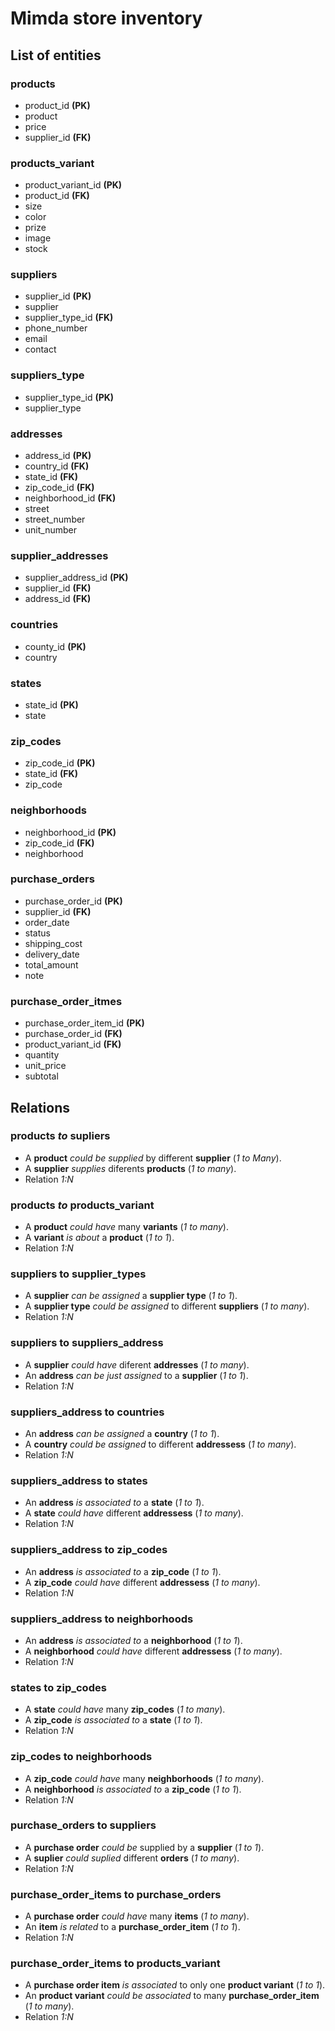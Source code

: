 # Mimda store inventory

## List of entities

### products

- product_id **(PK)**
- product
- price
- supplier_id **(FK)**

### products_variant

- product_variant_id **(PK)**
- product_id **(FK)**
- size
- color
- prize
- image
- stock

### suppliers

- supplier_id **(PK)**
- supplier
- supplier_type_id **(FK)**
- phone_number
- email
- contact

### suppliers_type

- supplier_type_id **(PK)**
- supplier_type

### addresses

- address_id **(PK)**
- country_id **(FK)**
- state_id **(FK)**
- zip_code_id **(FK)**
- neighborhood_id **(FK)**
- street
- street_number
- unit_number

### supplier_addresses

- supplier_address_id **(PK)**
- supplier_id **(FK)**
- address_id **(FK)**

### countries

- county_id **(PK)**
- country

### states

- state_id **(PK)**
- state

### zip_codes

- zip_code_id **(PK)**
- state_id **(FK)**
- zip_code

### neighborhoods

- neighborhood_id **(PK)**
- zip_code_id **(FK)**
- neighborhood

### purchase_orders

- purchase_order_id **(PK)**
- supplier_id **(FK)**
- order_date
- status
- shipping_cost
- delivery_date
- total_amount
- note

### purchase_order_itmes

- purchase_order_item_id **(PK)**
- purchase_order_id **(FK)**
- product_variant_id **(FK)**
- quantity
- unit_price
- subtotal

## Relations

### products _to_ supliers

- A **product** _could be supplied_ by different **supplier** (_1 to Many_).
- A **supplier** _supplies_ diferents **products** (_1 to many_).
- Relation _1:N_

### products _to_ products_variant

- A **product** _could have_ many **variants** (_1 to many_).
- A **variant** _is about_ a **product** (_1 to 1_).
- Relation _1:N_

### suppliers to supplier_types

- A **supplier** _can be assigned_ a **supplier type** (_1 to 1_).
- A **supplier type** _could be assigned_ to different **suppliers** (_1 to many_).
- Relation _1:N_

### suppliers to suppliers_address

- A **supplier** _could have_ diferent **addresses** (_1 to many_).
- An **address** _can be just assigned_ to a **supplier** (_1 to 1_).
- Relation _1:N_

### suppliers_address to countries

- An **address** _can be assigned_ a **country** (_1 to 1_).
- A **country** _could be assigned_ to different **addressess** (_1 to many_).
- Relation _1:N_

### suppliers_address to states

- An **address** _is associated to_ a **state** (_1 to 1_).
- A **state** _could have_ different **addressess** (_1 to many_).
- Relation _1:N_

### suppliers_address to zip_codes

- An **address** _is associated to_ a **zip_code** (_1 to 1_).
- A **zip_code** _could have_ different **addressess** (_1 to many_).
- Relation _1:N_

### suppliers_address to neighborhoods

- An **address** _is associated to_ a **neighborhood** (_1 to 1_).
- A **neighborhood** _could have_ different **addressess** (_1 to many_).
- Relation _1:N_

### states to zip_codes

- A **state** _could have_ many **zip_codes** (_1 to many_).
- A **zip_code** _is associated to_ a **state** (_1 to 1_).
- Relation _1:N_

### zip_codes to neighborhoods

- A **zip_code** _could have_ many **neighborhoods** (_1 to many_).
- A **neighborhood** _is associated to_ a **zip_code** (_1 to 1_).
- Relation _1:N_

### purchase_orders to suppliers
- A **purchase order** _could be_ supplied by a **supplier** (_1 to 1_).
- A **suplier** _could suplied_ different **orders** (_1 to many_).
- Relation _1:N_

### purchase_order_items to purchase_orders
- A **purchase order** _could have_ many **items** (_1 to many_).
- An **item** _is related_ to a  **purchase_order_item** (_1 to 1_).
- Relation _1:N_

### purchase_order_items to products_variant
- A **purchase order item** _is associated_ to only one **product variant** (_1 to 1_).
- An **product variant** _could be associated_ to many **purchase_order_item** (_1 to many_).
- Relation _1:N_
